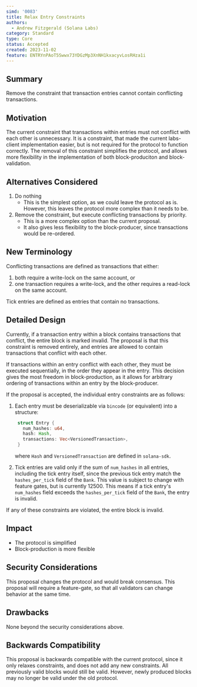 ```yaml
---
simd: '0083'
title: Relax Entry Constraints
authors:
  - Andrew Fitzgerald (Solana Labs)
category: Standard
type: Core
status: Accepted
created: 2023-11-02
feature: ENTRYnPAoT5Swwx73YDGzMp3XnNH1kxacyvLosRHza1i
---
```


## Summary

Remove the constraint that transaction entries cannot contain conflicting
transactions.

## Motivation

The current constraint that transactions within entries must not conflict with
each other is unnecessary.
It is a constraint, that made the current labs-client implementation easier,
but is not required for the protocol to function correctly.
The removal of this constraint simplifies the protocol, and allows more
flexibility in the implementation of both block-produciton and
block-validation.

## Alternatives Considered

1. Do nothing
    - This is the simplest option, as we could leave the protocol as is.
    However, this leaves the protocol more complex than it needs to be.
2. Remove the constraint, but execute conflicting transactions by priority.
    - This is a more complex option than the current proposal.
    - It also gives less flexibility to the block-producer, since transactions
    would be re-ordered.

## New Terminology

Conflicting transactions are defined as transactions that either:

1. both require a write-lock on the same account, or
2. one transaction requires a write-lock, and the other requires a read-lock on
   the same account.

Tick entries are defined as entries that contain no transactions.

## Detailed Design

Currently, if a transaction entry within a block contains transactions that
conflict, the entire block is marked invalid.
The proposal is that this constraint is removed entirely, and entries are
allowed to contain transactions that conflict with each other.

If transactions within an entry conflict with each other, they must be
executed sequentially, in the order they appear in the entry.
This decision gives the most freedom in block-production, as it allows for
arbitrary ordering of transactions within an entry by the block-producer.

If the proposal is accepted, the individual entry constraints are as follows:

1. Each entry must be deserializable via `bincode` (or equivalent) into a
   structure:

   ```rust
    struct Entry {
      num_hashes: u64,
      hash: Hash,
      transactions: Vec<VersionedTransaction>,
    }
   ```

   where `Hash` and `VersionedTransaction` are defined in `solana-sdk`.
2. Tick entries are valid only if the sum of `num_hashes` in all entries,
   including the tick entry itself, since the previous tick entry match the
   `hashes_per_tick` field of the `Bank`. This value is subject to change with
   feature gates, but is currently 12500. This means if a tick entry's
   `num_hashes` field exceeds the `hashes_per_tick` field of the `Bank`, the
   entry is invalid.

If any of these constraints are violated, the entire block is invalid.

## Impact

- The protocol is simplified
- Block-production is more flexible

## Security Considerations

This proposal changes the protocol and would break consensus.
This proposal will require a feature-gate, so that all validators can change
behavior at the same time.

## Drawbacks

None beyond the security considerations above.

## Backwards Compatibility

This proposal is backwards compatible with the current protocol, since it only
relaxes constraints, and does not add any new constraints.
All previously valid blocks would still be valid.
However, newly produced blocks may no longer be valid under the old protocol.
